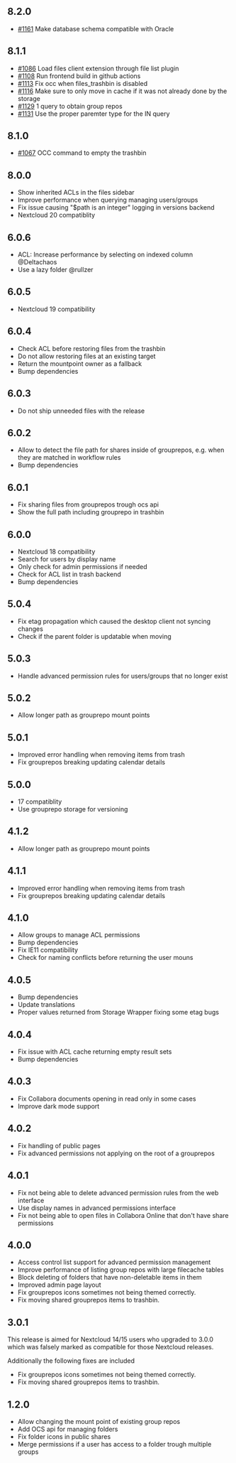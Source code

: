 ## 8.2.0

* [#1161](https://github.com/nextcloud/grouprepos/pull/1161) Make database schema compatible with Oracle

## 8.1.1

* [#1086](https://github.com/nextcloud/grouprepos/pull/1086) Load files client extension through file list plugin
* [#1108](https://github.com/nextcloud/grouprepos/pull/1108) Run frontend build in github actions
* [#1113](https://github.com/nextcloud/grouprepos/pull/1113) Fix occ when files_trashbin is disabled
* [#1116](https://github.com/nextcloud/grouprepos/pull/1116) Make sure to only move in cache if it was not already done by the storage
* [#1129](https://github.com/nextcloud/grouprepos/pull/1129) 1 query to obtain group repos
* [#1131](https://github.com/nextcloud/grouprepos/pull/1131) Use the proper paremter type for the IN query

## 8.1.0

- [#1067](https://github.com/nextcloud/grouprepos/pull/1067) OCC command to empty the trashbin

## 8.0.0

- Show inherited ACLs in the files sidebar
- Improve performance when querying managing users/groups
- Fix issue causing "$path is an integer" logging in versions backend
- Nextcloud 20 compatiblity

## 6.0.6

- ACL: Increase performance by selecting on indexed column @Deltachaos
- Use a lazy folder @rullzer

## 6.0.5

- Nextcloud 19 compatibility

## 6.0.4

- Check ACL before restoring files from the trashbin
- Do not allow restoring files at an existing target
- Return the mountpoint owner as a fallback
- Bump dependencies

## 6.0.3

- Do not ship unneeded files with the release

## 6.0.2

- Allow to detect the file path for shares inside of grouprepos, e.g. when they are matched in workflow rules
- Bump dependencies

## 6.0.1

- Fix sharing files from grouprepos trough ocs api
- Show the full path including grouprepo in trashbin

## 6.0.0

- Nextcloud 18 compatibility
- Search for users by display name
- Only check for admin permissions if needed
- Check for ACL list in trash backend
- Bump dependencies

## 5.0.4
- Fix etag propagation which caused the desktop client not syncing changes
- Check if the parent folder is updatable when moving

## 5.0.3
- Handle advanced permission rules for users/groups that no longer exist

## 5.0.2
- Allow longer path as grouprepo mount points

## 5.0.1
- Improved error handling when removing items from trash
- Fix grouprepos breaking updating calendar details    

## 5.0.0
- 17 compatiblity
- Use grouprepo storage for versioning

## 4.1.2
- Allow longer path as grouprepo mount points

## 4.1.1
- Improved error handling when removing items from trash
- Fix grouprepos breaking updating calendar details

## 4.1.0
- Allow groups to manage ACL permissions
- Bump dependencies
- Fix IE11 compatibility
- Check for naming conflicts before returning the user mouns

## 4.0.5
- Bump dependencies
- Update translations
- Proper values returned from Storage Wrapper fixing some etag bugs

## 4.0.4
- Fix issue with ACL cache returning empty result sets
- Bump dependencies

## 4.0.3
- Fix Collabora documents opening in read only in some cases
- Improve dark mode support

## 4.0.2
- Fix handling of public pages
- Fix advanced permissions not applying on the root of a grouprepos

## 4.0.1
- Fix not being able to delete advanced permission rules from the web interface
- Use display names in advanced permissions interface
- Fix not being able to open files in Collabora Online that don't have share permissions

## 4.0.0
- Access control list support for advanced permission management
- Improve performance of listing group repos with large filecache tables
- Block deleting of folders that have non-deletable items in them
- Improved admin page layout
- Fix grouprepos icons sometimes not being themed correctly.
- Fix moving shared grouprepos items to trashbin.

## 3.0.1

This release is aimed for Nextcloud 14/15 users who upgraded to 3.0.0 which was
falsely marked as compatible for those Nextcloud releases.

Additionally the following fixes are included

- Fix grouprepos icons sometimes not being themed correctly.
- Fix moving shared grouprepos items to trashbin. 

## 1.2.0

 - Allow changing the mount point of existing group repos
 - Add OCS api for managing folders
 - Fix folder icons in public shares
 - Merge permissions if a user has access to a folder trough multiple groups
